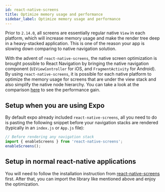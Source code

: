 ```yaml
---
id: react-native-screens
title: Optimize memory usage and performance
sidebar_label: Optimize memory usage and performance
---
```


Prior to `2.14.0`, all screens are essentially regular native `View` in each platform, which will increase memory usage and make the render tree deep in a heavy-stacked application. This is one of the reason your app is slowing down comparing to native navigation solution.

With the advent of `react-native-screens`, the native screen optimization is brought possible to React Navigation by bringing the native navigation component (`UIViewController` for iOS, and `FragmentActivity` for Android). By using `react-native-screens`, it is possible for each native platform to optimize the memory usage for screens that are under the view stack and also simplify the native node hierarchy. You can take a look at the comparison [here](https://twitter.com/janicduplessis/status/1039979591815897088?s=21) to see the performance gain.

## Setup when you are using Expo

By default expo already included `react-native-screens`, all you need to do is pasting the following snippet before your navigation stacks are rendered (typically in an `index.js` or `App.js` file):

```js
// Before rendering any navigation stack
import { enableScreens } from 'react-native-screens';
enableScreens();
```

## Setup in normal react-native applications

You will need to follow the installation instruction from [react-native-screens](https://github.com/software-mansion/react-native-screens) first. After that, you can import the library like mentioned above and enjoy the optimization.
